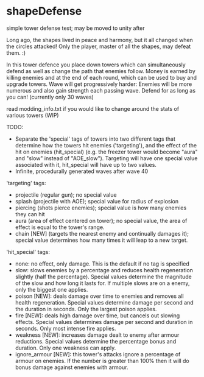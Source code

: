 # shapeDefense
simple tower defense test; may be moved to unity after

Long ago, the shapes lived in peace and harmony, but it all changed when the circles attacked!
Only the player, master of all the shapes, may defeat them. :)

In this tower defence you place down towers which can simultaneously defend as well as change the path that enemies follow.
Money is earned by killing enemies and at the end of each round, which can be used to buy and upgrade towers.
Wave will get progressively harder: Enemies will be more numerous and also gain strength each passing wave.
Defend for as long as you can! (currently only 30 waves)

read modding_info.txt if you would like to change around the stats of various towers (WIP)

TODO:
- Separate the 'special' tags of towers into two different tags that determine how the towers hit enemies ('targeting'), and the effect of the hit on enemies (hit_special) (e.g. the freezer tower would become "aura" and "slow" instead of "AOE_slow"). Targeting will have one special value associated with it, hit_special will have up to two values.
- Infinite, procedurally generated waves after wave 40

'targeting' tags:
- projectile (regular gun); no special value
- splash (projectile with AOE); special value for radius of explosion
- piercing (shots pierce enemies); special value is how many enemies they can hit
- aura (area of effect centered on tower); no special value, the area of effect is equal to the tower's range.
- chain [NEW] (targets the nearest enemy and continually damages it); special value determines how many times it will leap to a new target.

'hit_special' tags:
- none: no effect, only damage. This is the default if no tag is specified
- slow: slows enemies by a percentage and reduces health regeneration slightly (half the percentage). Special values determine the magnitude of the slow and how long it lasts for. If multiple slows are on a enemy, only the biggest one applies.
- poison [NEW]: deals damage over time to enemies and removes all health regeneration. Special values determine damage per second and the duration in seconds. Only the largest poison applies.
- fire [NEW]: deals high damage over time, but cancels out slowing effects. Special values determines damage per second and duration in seconds. Only most intense fire applies.
- weakness [NEW]: increases damage dealt to enemy after armour reductions. Special values determine the percentage bonus and duration. Only one weakness can apply.
- ignore_armour [NEW]: this tower's attacks ignore a percentage of armour on enemies. If the number is greater than 100% then it will do bonus damage against enemies with armour.
